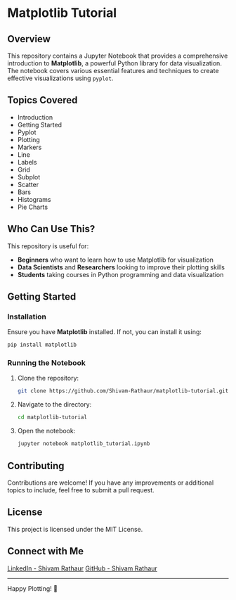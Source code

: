 # Matplotlib Tutorial

## Overview
This repository contains a Jupyter Notebook that provides a comprehensive introduction to **Matplotlib**, a powerful Python library for data visualization. The notebook covers various essential features and techniques to create effective visualizations using `pyplot`.

## Topics Covered
- Introduction
- Getting Started
- Pyplot
- Plotting
- Markers
- Line
- Labels
- Grid
- Subplot
- Scatter
- Bars
- Histograms
- Pie Charts

## Who Can Use This?
This repository is useful for:
- **Beginners** who want to learn how to use Matplotlib for visualization
- **Data Scientists** and **Researchers** looking to improve their plotting skills
- **Students** taking courses in Python programming and data visualization

## Getting Started
### Installation
Ensure you have **Matplotlib** installed. If not, you can install it using:
```bash
pip install matplotlib
```

### Running the Notebook
1. Clone the repository:
   ```bash
   git clone https://github.com/Shivam-Rathaur/matplotlib-tutorial.git
   ```
2. Navigate to the directory:
   ```bash
   cd matplotlib-tutorial
   ```
3. Open the notebook:
   ```bash
   jupyter notebook matplotlib_tutorial.ipynb
   ```

## Contributing
Contributions are welcome! If you have any improvements or additional topics to include, feel free to submit a pull request.

## License
This project is licensed under the MIT License.

## Connect with Me
[LinkedIn - Shivam Rathaur](https://www.linkedin.com/in/shivam-rathaur/)
[GitHub - Shivam Rathaur](https://github.com/Shivam-Rathaur)

---
Happy Plotting! 🚀
